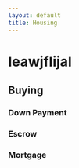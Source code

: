 ```yaml
---
layout: default
title: Housing
---
```



# leawjflijal



## Buying

### Down Payment 

### Escrow

### Mortgage

### 